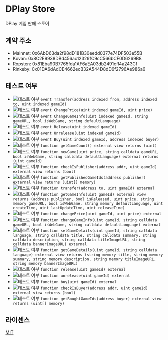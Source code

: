 # DPlay Store
DPlay 게임 판매 스토어

## 계약 주소
- Mainnet: 0x6AbD63da2f98dD181B30eedd0377e74DF503e55B
- Kovan: 0x8C2E9938DBd456ac12329fC9cC566bCF0D6269B8
- Ropsten: 0x81Eba90B7765fda1AF6aEA03db2491cff4a243Cf
- Rinkeby: 0x01DA6dAdCE4662ecB32A544D8dD6f2796Ae986a6

## 테스트 여부
- ![테스트 여부](https://img.shields.io/badge/테스트%20여부-yes-brightgreen.svg) `event Transfer(address indexed from, address indexed to, uint indexed gameId)`
- ![테스트 여부](https://img.shields.io/badge/테스트%20여부-yes-brightgreen.svg) `event ChangePrice(uint indexed gameId, uint price)`
- ![테스트 여부](https://img.shields.io/badge/테스트%20여부-yes-brightgreen.svg) `event ChangeGameInfo(uint indexed gameId, string gameURL, bool isWebGame, string defaultLanguage)`
- ![테스트 여부](https://img.shields.io/badge/테스트%20여부-yes-brightgreen.svg) `event Release(uint indexed gameId)`
- ![테스트 여부](https://img.shields.io/badge/테스트%20여부-yes-brightgreen.svg) `event Unrelease(uint indexed gameId)`
- ![테스트 여부](https://img.shields.io/badge/테스트%20여부-yes-brightgreen.svg) `event Buy(uint indexed gameId, address indexed buyer)`
- ![테스트 여부](https://img.shields.io/badge/테스트%20여부-yes-brightgreen.svg) `function getGameCount() external view returns (uint)`
- ![테스트 여부](https://img.shields.io/badge/테스트%20여부-yes-brightgreen.svg) `function newGame(uint price, string calldata gameURL, bool isWebGame, string calldata defaultLanguage) external returns (uint gameId)`
- ![테스트 여부](https://img.shields.io/badge/테스트%20여부-yes-brightgreen.svg) `function checkIsPublisher(address addr, uint gameId) external view returns (bool)`
- ![테스트 여부](https://img.shields.io/badge/테스트%20여부-yes-brightgreen.svg) `function getPublishedGameIds(address publisher) external view returns (uint[] memory)`
- ![테스트 여부](https://img.shields.io/badge/테스트%20여부-yes-brightgreen.svg) `function transfer(address to, uint gameId) external`
- ![테스트 여부](https://img.shields.io/badge/테스트%20여부-yes-brightgreen.svg) `function getGameInfo(uint gameId) external view returns (address publisher, bool isReleased, uint price, string memory gameURL, bool isWebGame, string memory defaultLanguage, uint createTime, uint lastUpdateTime, uint releaseTime)`
- ![테스트 여부](https://img.shields.io/badge/테스트%20여부-yes-brightgreen.svg) `function changePrice(uint gameId, uint price) external`
- ![테스트 여부](https://img.shields.io/badge/테스트%20여부-yes-brightgreen.svg) `function changeGameInfo(uint gameId, string calldata gameURL, bool isWebGame, string calldata defaultLanguage) external`
- ![테스트 여부](https://img.shields.io/badge/테스트%20여부-yes-brightgreen.svg) `function setGameDetails(uint gameId, string calldata language, string calldata title, string calldata summary, string calldata description, string calldata titleImageURL, string calldata bannerImageURL) external`
- ![테스트 여부](https://img.shields.io/badge/테스트%20여부-yes-brightgreen.svg) `function getGameDetails(uint gameId, string calldata language) external view returns (string memory title, string memory summary, string memory description, string memory titleImageURL, string memory bannerImageURL)`
- ![테스트 여부](https://img.shields.io/badge/테스트%20여부-yes-brightgreen.svg) `function release(uint gameId) external`
- ![테스트 여부](https://img.shields.io/badge/테스트%20여부-yes-brightgreen.svg) `function unrelease(uint gameId) external`
- ![테스트 여부](https://img.shields.io/badge/테스트%20여부-yes-brightgreen.svg) `function buy(uint gameId) external`
- ![테스트 여부](https://img.shields.io/badge/테스트%20여부-yes-brightgreen.svg) `function checkIsBuyer(address addr, uint gameId) external view returns (bool)`
- ![테스트 여부](https://img.shields.io/badge/테스트%20여부-yes-brightgreen.svg) `function getBoughtGameIds(address buyer) external view returns (uint[] memory)`

## 라이센스
[MIT](LICENSE)